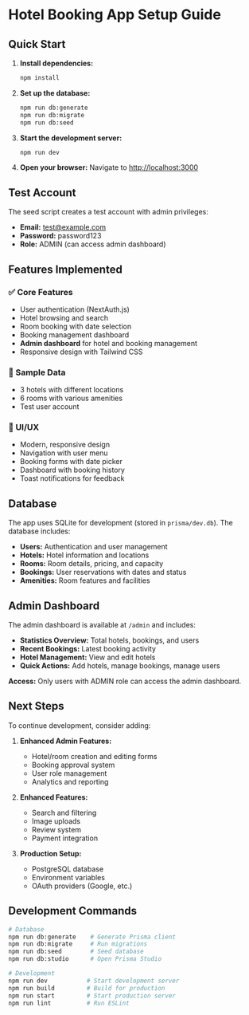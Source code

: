 # Hotel Booking App Setup Guide

## Quick Start

1. **Install dependencies:**
   ```bash
   npm install
   ```

2. **Set up the database:**
   ```bash
   npm run db:generate
   npm run db:migrate
   npm run db:seed
   ```

3. **Start the development server:**
   ```bash
   npm run dev
   ```

4. **Open your browser:**
   Navigate to [http://localhost:3000](http://localhost:3000)

## Test Account

The seed script creates a test account with admin privileges:
- **Email:** test@example.com
- **Password:** password123
- **Role:** ADMIN (can access admin dashboard)

## Features Implemented

### ✅ Core Features
- User authentication (NextAuth.js)
- Hotel browsing and search
- Room booking with date selection
- Booking management dashboard
- **Admin dashboard** for hotel and booking management
- Responsive design with Tailwind CSS

### 🏨 Sample Data
- 3 hotels with different locations
- 6 rooms with various amenities
- Test user account

### 🎨 UI/UX
- Modern, responsive design
- Navigation with user menu
- Booking forms with date picker
- Dashboard with booking history
- Toast notifications for feedback

## Database

The app uses SQLite for development (stored in `prisma/dev.db`). The database includes:

- **Users:** Authentication and user management
- **Hotels:** Hotel information and locations
- **Rooms:** Room details, pricing, and capacity
- **Bookings:** User reservations with dates and status
- **Amenities:** Room features and facilities

## Admin Dashboard

The admin dashboard is available at `/admin` and includes:

- **Statistics Overview:** Total hotels, bookings, and users
- **Recent Bookings:** Latest booking activity
- **Hotel Management:** View and edit hotels
- **Quick Actions:** Add hotels, manage bookings, manage users

**Access:** Only users with ADMIN role can access the admin dashboard.

## Next Steps

To continue development, consider adding:

1. **Enhanced Admin Features:**
   - Hotel/room creation and editing forms
   - Booking approval system
   - User role management
   - Analytics and reporting

2. **Enhanced Features:**
   - Search and filtering
   - Image uploads
   - Review system
   - Payment integration

3. **Production Setup:**
   - PostgreSQL database
   - Environment variables
   - OAuth providers (Google, etc.)

## Development Commands

```bash
# Database
npm run db:generate    # Generate Prisma client
npm run db:migrate     # Run migrations
npm run db:seed        # Seed database
npm run db:studio      # Open Prisma Studio

# Development
npm run dev           # Start development server
npm run build         # Build for production
npm run start         # Start production server
npm run lint          # Run ESLint
```
